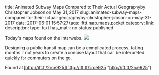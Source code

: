 title: Animated Subway Maps Compared to Their Actual Geographyby Christopher Jobson on May 31, 2017
slug: animated-subway-maps-compared-to-their-actual-geographyby-christopher-jobson-on-may-31-2017
date: 2017-06-01 15:57:27
tags: ifttt,map,maps,pocket
category: 
link: 
description: 
type: text
has_math: no
status: published

Today's maps found on the interwebs. ![](http://ift.tt/eA8V8J)  
  

Designing a public transit map can be a complicated process, taking months if not years to create a concise layout that can be interpreted quickly for commuters on the go.  
  

Found at [http://ift.tt/2rce925](http://ift.tt/2rce925 "http://ift.tt/2rce925")




